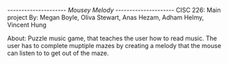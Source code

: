 *--------------------- Mousey Melody ---------------------*
CISC 226: Main project
By: Megan Boyle,
    Oliva Stewart,
    Anas Hezam, 
    Adham Helmy, 
    Vincent Hung

About: Puzzle music game, that teaches the user how to read music. The user has to complete muptiple mazes 
by creating a melody that the mouse can listen to to get out of the maze.
